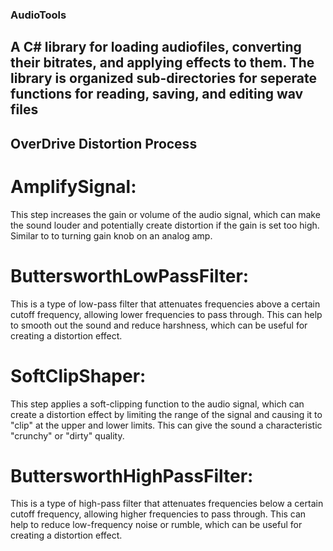 ### AudioTools
## A C# library for loading audiofiles, converting their bitrates, and applying effects to them. The library is organized sub-directories for seperate functions for reading, saving, and editing wav files

## OverDrive Distortion Process
# AmplifySignal: 
This step increases the gain or volume of the audio signal, which can make the sound louder and potentially create distortion if the gain is set too high. Similar to to turning gain knob on an analog amp.

# ButtersworthLowPassFilter: 
This is a type of low-pass filter that attenuates frequencies above a certain cutoff frequency, allowing lower frequencies to pass through. This can help to smooth out the sound and reduce harshness, which can be useful for creating a distortion effect.

# SoftClipShaper: 
This step applies a soft-clipping function to the audio signal, which can create a distortion effect by limiting the range of the signal and causing it to "clip" at the upper and lower limits. This can give the sound a characteristic "crunchy" or "dirty" quality.

# ButtersworthHighPassFilter: 
This is a type of high-pass filter that attenuates frequencies below a certain cutoff frequency, allowing higher frequencies to pass through. This can help to reduce low-frequency noise or rumble, which can be useful for creating a distortion effect.
